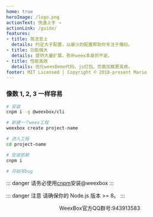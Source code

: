 ```yaml
---
home: true
heroImage: /logo.png
actionText: 快速上手 →
actionLink: /guide/
features:
- title: 简洁至上
  details: 约定大于配置，以最少的配置帮助你专注于撸码。
- title: 功能强大
  details: 提供大量扩展，弥补weex本身的不足。
- title: 性能高效
  details: 优化weexDemo代码，js打包、页面加载更高效。
footer: MIT Licensed | Copyright © 2018-present Mario
---
```


### 像数 1, 2, 3 一样容易

``` bash
# 安装
cnpm i -g @weexbox/cli

# 新建一个weex工程
weexbox create project-name

# 进入工程
cd project-name

# 安装依赖
cnpm i

# 开始写bug
```

::: danger
请务必使用[cnpm](https://npm.taobao.org/)安装@weexbox
:::

::: danger 注意
请确保你的 Node.js 版本 >= 8。
:::

<center>WeexBox官方QQ群号:943913583</center>